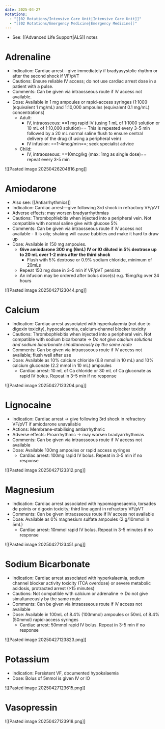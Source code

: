```yaml
---
date: 2025-04-27
Rotations:
  - "[[02 Rotations/Intensive Care Unit|Intensive Care Unit]]"
  - "[[02 Rotations/Emergency Medicine|Emergency Medicine]]"
---
```

- See: [[Advanced Life Support|ALS]] notes
# Adrenaline
- Indication: Cardiac arrest—give immediately if bradyasystolic rhythm or after the second shock if VF/pVT
- Cautions: Ensure reliable IV access; do not use cardiac arrest dose in a patient with a pulse.
- Comments: Can be given via intraosseous route if IV access not available.
- Dose: Available in 1 mg ampoules or rapid-access syringes (1:1000 (equivalent 1 mg/mL) and 1:10,000 ampoules (equivalent 0.1 mg/mL) concentrations)
	- Adult: 
		- IV, intraosseous: ==1 mg rapid IV (using 1 mL of 1:1000 solution or 10 mL of 1:10,000 solution)== This is repeated every 3–5 min followed by a 20 mL normal saline flush to ensure central delivery of the drug (if using a peripheral vein)
		- IV infusion: ==1-4mcg/min==; seek specialist advice
	- Child:
		- IV, intraosseous: ==10mcg/kg (max: 1mg as single dose)== repeat every 3-5 min

![[Pasted image 20250426204816.png]]
# Amiodarone
- Also see: [[Antiarrhythmics]]
- Indication: Cardiac arrest—give following 3rd shock in refractory VF/pVT
- Adverse effects: may worsen bradyarrhythmias
- Cautions: Thrombophlebitis when injected into a peripheral vein. Not compatible with normal saline give with glucose 5%
- Comments: Can be given via intraosseous route if IV access not available
		- It is oily; shaking will cause bubbles and make it hard to draw up
- Dose: Available in 150 mg ampoules. 
	- **Give amiodarone 300 mg (6mL) IV or IO diluted in 5% dextrose up to 20 mL over 1-2 mins after the third shock**
		- Flush with 5% dextrose or 0.9% sodium chloride, minimum of 20mLs
	- Repeat 150 mg dose in 3–5 min if VF/pVT persists
	- An infusion may be ordered after bolus dose(s) e.g. 15mg/kg over 24 hours

![[Pasted image 20250427123044.png]]
# Calcium
- Indication: Cardiac arrest associated with hyperkalaemia (not due to digoxin toxicity), hypocalcaemia, calcium-channel blocker toxicity
- Cautions: Thrombophlebitis when injected into a peripheral vein. Not compatible with sodium bicarbonate → *Do not give calcium solutions and sodium bicarbonate simultaneously by the same route*
- Comments: Can be given via intraosseous route if IV access not available; flush well after use
- Dose: Available as 10% calcium chloride (6.8 mmol in 10 mL) and 10% calcium gluconate (2.2 mmol in 10 mL) ampoules
	- Cardiac arrest: 10 mL of Ca chloride or 30 mL of Ca gluconate as rapid IV bolus. Repeat in 3–5 min if no response

![[Pasted image 20250427123204.png]]
# Lignocaine
- Indication: Cardiac arrest -> give following 3rd shock in refractory VF/pVT if amiodarone unavailable
- Actions: Membrane-stabilising antiarrhythmic
- Adverse effects: Proarrhythmic -> may worsen bradyarrhythmias
- Comments: Can be given via intraosseous route if IV access not available
- Dose: Available 100mg ampoules or rapid access syringes
	- Cardiac arrest: 100mg rapid IV bolus. Repeat in 3-5 min if no response

![[Pasted image 20250427123312.png]]
# Magnesium
- Indication: Cardiac arrest associated with hypomagnesaemia, torsades de points or digoxin toxicity; third line agent in refractory VF/pVT
- Comments: Can be given intraosseous route if IV access not available
- Dose: Available as 0% magnesium sulfate ampoules (2.g/10mmol in 5mL)
	- Cardiac arrest: 10mmol rapid IV bolus. Repeat in 3-5 minutes if no response

![[Pasted image 20250427123451.png]]
# Sodium Bicarbonate
- Indication: Cardiac arrest associated with hyperkalaemia, sodium channel blocker activity toxicity (TCA overdose) or severe metabolic acidosis, protracted arrest (>15 minutes)
- Cautions: Not compatible with calcium or adrenaline -> Do not give simultaneously by the same route
- Comments: Can be given via intraosseous route if IV access not available
- Dose: Available in 100mL of 8.4% (100mmol) ampoules or 50mL of 8.4% (50mmol) rapid-access syringes
	- Cardiac arrest: 50mmol rapid IV bolus. Repeat in 3-5 min if no response

![[Pasted image 20250427123823.png]]
# Potassium
- Indication: Persistent VF, documented hypokalaemia
- Dose: Bolus of 5mmol is given IV or IO

![[Pasted image 20250427123615.png]]
# Vasopressin
![[Pasted image 20250427123918.png]]